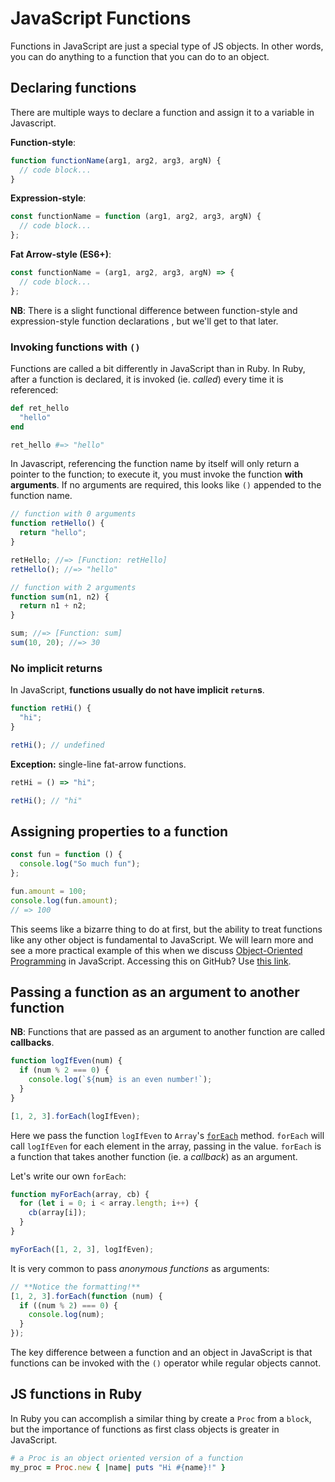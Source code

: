 # JavaScript Functions
Functions in JavaScript are just a special type of JS objects. In other words, you can do anything to a function that you can do to an object.

## Declaring functions

There are multiple ways to declare a function and assign it to a variable in Javascript.

**Function-style**:

```js
function functionName(arg1, arg2, arg3, argN) {
  // code block...
}
```

**Expression-style**:

```js
const functionName = function (arg1, arg2, arg3, argN) {
  // code block...
};
```

**Fat Arrow-style (ES6+)**:

```js
const functionName = (arg1, arg2, arg3, argN) => {
  // code block...
};
```

**NB**: There is a slight functional difference between function-style and expression-style function declarations , but we'll get to that later.

### Invoking functions with `()`

Functions are called a bit differently in JavaScript than in Ruby. In Ruby,
after a function is declared, it is invoked (ie. _called_) every time it is referenced:

```ruby
def ret_hello
  "hello"
end

ret_hello #=> "hello"
```

In Javascript, referencing the function name by itself will only return a
pointer to the function; to execute it, you must invoke the function **with arguments**. If no arguments are required, this looks like `()` appended to the
function name.

```javascript
// function with 0 arguments
function retHello() {
  return "hello";
}

retHello; //=> [Function: retHello]
retHello(); //=> "hello"
```

```js
// function with 2 arguments
function sum(n1, n2) {
  return n1 + n2;
}

sum; //=> [Function: sum]
sum(10, 20); //=> 30
```

### No implicit returns

In JavaScript, **functions usually do not have implicit `return`s**.

```javascript
function retHi() {
  "hi";
}

retHi(); // undefined
```

**Exception:** single-line fat-arrow functions.

```js
retHi = () => "hi";

retHi(); // "hi"
```

## Assigning properties to a function

```javascript
const fun = function () {
  console.log("So much fun");
};

fun.amount = 100;
console.log(fun.amount);
// => 100
```

This seems like a bizarre thing to do at first, but the ability to treat
functions like any other object is fundamental to JavaScript. We will learn more
and see a more practical example of this when we  discuss [Object-Oriented
Programming][oo-js] in JavaScript. Accessing this on GitHub? Use [this link][github-oo-js].

[oo-js]: object-oriented-js--continued
[github-oo-js]: https://github.com/appacademy/curriculum/blob/master/javascript/readings/object-oriented-js.md


## Passing a function as an argument to another function

**NB**: Functions that are passed as an argument to another function are called **callbacks**.

```javascript
function logIfEven(num) {
  if (num % 2 === 0) {
    console.log(`${num} is an even number!`);
  }
}

[1, 2, 3].forEach(logIfEven);
```

Here we pass the function `logIfEven` to `Array`'s [`forEach`][for-each] method.
`forEach` will call `logIfEven` for each element in the array, passing in the
value. `forEach` is a function that takes another function (ie. a *callback*) as
an argument.

Let's write our own `forEach`:

```javascript
function myForEach(array, cb) {
  for (let i = 0; i < array.length; i++) {
    cb(array[i]);
  }
}

myForEach([1, 2, 3], logIfEven);
```

It is very common to pass *anonymous functions* as arguments:

```javascript
// **Notice the formatting!**
[1, 2, 3].forEach(function (num) {
  if ((num % 2) === 0) {
    console.log(num);
  }
});
```

The key difference between a function and an object in JavaScript is that
functions can be invoked with the `()` operator while regular objects cannot.

[for-each]: https://developer.mozilla.org/en-US/docs/Web/JavaScript/Reference/Global_Objects/Array/forEach

## JS functions in Ruby

In Ruby you can accomplish a similar thing by create a `Proc` from a `block`, but the importance of functions as first class objects is greater in JavaScript.

```ruby
# a Proc is an object oriented version of a function
my_proc = Proc.new { |name| puts "Hi #{name}!" }
```
